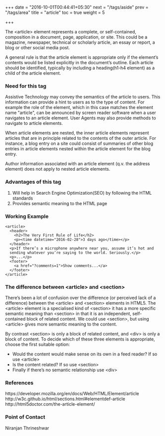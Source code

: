 +++
date = "2016-10-01T00:44:41+05:30"
next = "/tags/aside"
prev = "/tags/area"
title = "article"
toc = true
weight = 5

+++

<p>The <span class='tag-span'>&lt;article&gt;</span> element represents a complete, or self-contained, composition in a document, page, application, or site. This could be a magazine, newspaper, technical or scholarly article, an essay or report, a blog or other social media post.</p>

<p>A general rule is that the article element is appropriate only if the element’s contents would be listed explicitly in the document’s outline. Each article should be identified, typically by including a heading(h1-h4 element) as a child of the article element.</p>

<h3>Need for this tag</h3>

<p>Assistive Technology may convey the semantics of the article to users. This information can provide a hint to users as to the type of content. For example the role of the element, which in this case matches the element name "article", can be announced by screen reader software when a user navigates to an article element. User Agents may also provide methods to navigate to article elements.</p>

<p>When article elements are nested, the inner article elements represent articles that are in principle related to the contents of the outer article. For instance, a blog entry on a site could consist of summaries of other blog entries in article elements nested within the article element for the blog entry.</p>

<p>Author information associated with an article element (q.v. the address element) does not apply to nested article elements.</p>

<h3>Advantages of this tag</h3>

<ol>
  <li>Will help in Search Engine Optimization(SEO) by following the HTML standards</li>
  <li>Provides semantic meaning to the HTML page</li>
</ol>

<h3>Working Example</h3>

    <article>
      <header>
        <h2>The Very First Rule of Life</h2>
        <p><time datetime="2016-02-28">3 days ago</time></p>
      </header>
      <p>If there’s a microphone anywhere near you, assume it’s hot and
      sending whatever you’re saying to the world. Seriously.</p>
      <p>...</p>
      <footer>
        <a href="?comments=1">Show comments...</a>
      </footer>
    </article>

<h3>The difference between 	&lt;article&gt; and &lt;section&gt;</h3>

<p>There’s been a lot of confusion over the difference (or perceived lack of a difference) between the &lt;article&gt; and &lt;section&gt; elements in HTML5. The &lt;article&gt; element is a specialised kind of &lt;section&gt; it has a more specific semantic meaning than &lt;section&gt; in that it is an independent, self-contained block of related content. We could use &lt;section&gt;, but using &lt;article&gt; gives more semantic meaning to the content.</p>

<p>By contrast &lt;section&gt; is only a block of related content, and &lt;div&gt; is only a block of content. To decide which of these three elements is appropriate, choose the first suitable option:</p>

<ul>
  <li>Would the content would make sense on its own in a feed reader? If so use &lt;article&gt;</li>
  <li>Is the content related? If so use &lt;section&gt;</li>
  <li>Finally if there’s no semantic relationship use &lt;div&gt;</li>
</ul>

<h3>References</h3>
https://developer.mozilla.org/en/docs/Web/HTML/Element/article
<br>
http://w3c.github.io/html/sections.html#elementdef-article
<br>
http://html5doctor.com/the-article-element/

<h3>Point of Contact</h3>
<p>Niranjan Thrineshwar</p>
